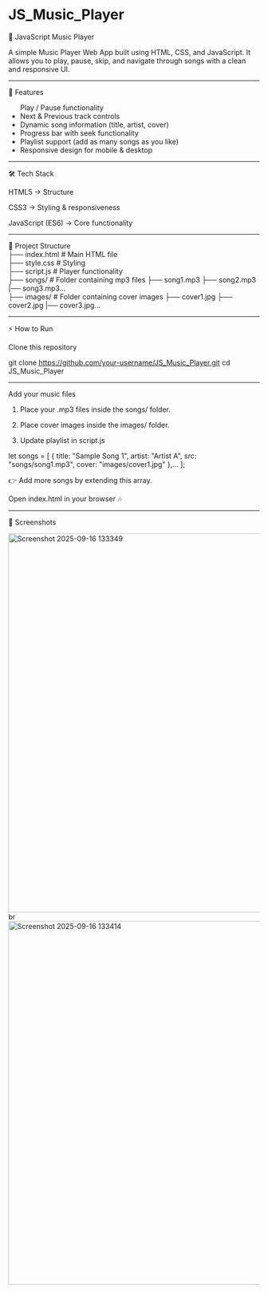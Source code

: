 # JS_Music_Player
🎵 JavaScript Music Player

A simple Music Player Web App built using HTML, CSS, and JavaScript.
It allows you to play, pause, skip, and navigate through songs with a clean and responsive UI.
<hr>

🚀 Features
<ul>
Play / Pause functionality

<li> Next & Previous track controls </li>

<li> Dynamic song information (title, artist, cover) </li>

<li> Progress bar with seek functionality </li>

<li> Playlist support (add as many songs as you like) </li>

<li> Responsive design for mobile & desktop </li>
</ul>
<hr>

🛠️ Tech Stack

HTML5 → Structure

CSS3 → Styling & responsiveness

JavaScript (ES6) → Core functionality
<hr>

 
📂 Project Structure <br>
├── index.html        # Main HTML file <br>
├── style.css         # Styling <br>
├── script.js         # Player functionality <br>
├── songs/            # Folder containing mp3 files 
    ├── song1.mp3
    ├── song2.mp3
    |── song3.mp3... <br>
├── images/           # Folder containing cover images
    ├── cover1.jpg
    ├── cover2.jpg
    |── cover3.jpg...


<hr>

⚡ How to Run

Clone this repository

git clone https://github.com/your-username/JS_Music_Player.git
cd JS_Music_Player

<hr>

Add your music files

1) Place your .mp3 files inside the songs/ folder.

2) Place cover images inside the images/ folder.

3) Update playlist in script.js

let songs = [
        { title: "Sample Song 1", artist: "Artist A", src: "songs/song1.mp3", cover: "images/cover1.jpg" },...
];


👉 Add more songs by extending this array.

Open index.html in your browser 🎶
<hr>

📸 Screenshots

<img width="1269" height="760" alt="Screenshot 2025-09-16 133349" src="https://github.com/user-attachments/assets/e2e13047-0fd8-4126-a2f1-59894f1f8f78" />
br
<img width="1104" height="729" alt="Screenshot 2025-09-16 133414" src="https://github.com/user-attachments/assets/6286d146-d5f4-4ab4-98d6-aac952c156cb" />


